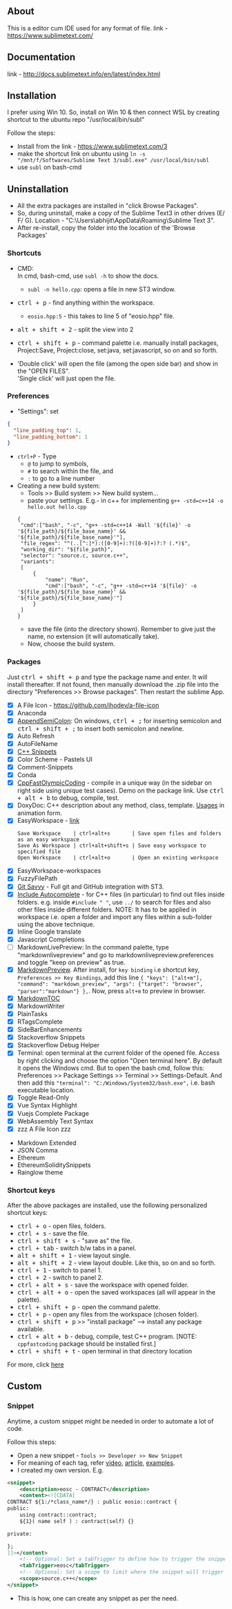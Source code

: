 ## About
This is a editor cum IDE used for any format of file.
link - https://www.sublimetext.com/

## Documentation
link - http://docs.sublimetext.info/en/latest/index.html

## Installation
I prefer using Win 10. So, install on Win 10 & then connect WSL by creating shortcut to the ubuntu repo "/usr/local/bin/subl"

Follow the steps:
* Install from the link - https://www.sublimetext.com/3
* make the shortcut link on ubuntu using `ln -s "/mnt/f/Softwares/Sublime Text 3/subl.exe" /usr/local/bin/subl`
* use `subl` on bash-cmd

## Uninstallation
* All the extra packages are installed in "click Browse Packages".
* So, during uninstall, make a copy of the Sublime Text3 in other drives (E/ F/ G). Location - "C:\Users\abhijit\AppData\Roaming\Sublime Text 3".
* After re-install, copy the folder into the location of the 'Browse Packages'

### Shortcuts
* CMD: <br/>
	In cmd, bash-cmd, use `subl -h` to show the docs.
	- `subl -n hello.cpp`: opens a file in new ST3 window.
	
* <kbd>ctrl + p</kbd> - find anything within the workspace.
  * `eosio.hpp:5` - this takes to line 5 of "eosio.hpp" file.
* <kbd>alt + shift + 2</kbd> -  split the view into 2
* <kbd>ctrl + shift + p</kbd> - command palette i.e. manually install packages, Project:Save, Project:close, set:java, set:javascript, so on and so forth.
* 'Double click' will open the file (among the open side bar) and show in the "OPEN FILES". <br/>
  'Single click' will just open the file.

### Preferences
* "Settings": set 
```json
{
  "line_padding_top": 1,
  "line_padding_bottom": 1
}
```
* `ctrl+P` - Type 
  - `@` to jump to symbols, 
  - `#` to search within the file, and 
  - `:` to go to a line number
* Creating a new build system:
	- Tools >> Build system >> New build system...
	- paste your settings. E.g.- in c++ for implementing `g++ -std=c++14 -o hello.out hello.cpp`
	```
	{
	 "cmd":["bash", "-c", "g++ -std=c++14 -Wall '${file}' -o '${file_path}/${file_base_name}' && '${file_path}/${file_base_name}'"],
	 "file_regex": "^(..[^:]*):([0-9]+):?([0-9]+)?:? (.*)$",
	 "working_dir": "${file_path}",
	 "selector": "source.c, source.c++",
	 "variants":
	 [
		 {
			 "name": "Run",
			 "cmd":["bash", "-c", "g++ -std=c++14 '${file}' -o '${file_path}/${file_base_name}' && '${file_path}/${file_base_name}'"]
		 }
	 ]
	}
	```
	- save the file (into the directory shown). Remember to give just the name, no extension (it will automatically take).
	- Now, choose the build system.

### Packages
Just <kbd>ctrl + shift + p</kbd> and type the package name and enter. It will install thereafter. 
If not found, then manually download the .zip file into the directory "Preferences >> Browse packages". Then restart the sublime App.

* [x] A File Icon - https://github.com/ihodev/a-file-icon
* [x] Anaconda
* [x] [AppendSemiColon](https://packagecontrol.io/packages/AppendSemiColon): On windows, <kbd>ctrl + ;</kbd> for inserting semicolon and <kbd>ctrl + shift + ;</kbd> to insert both semicolon and newline.
* [x] Auto Refresh
* [x] AutoFileName
* [x] [C++ Snippets](https://packagecontrol.io/packages/C%2B%2B%20Snippets)
* [x] Color Scheme - Pastels UI
* [x] Comment-Snippets
* [x] Conda
* [x] [CppFastOlympicCoding](https://packagecontrol.io/packages/CppFastOlympicCoding) - 
	compile in a unique way (in the sidebar on right side using unique test cases). Demo on the package link. Use <kbd>ctrl + alt + b</kbd> to debug, compile, test.
* [x] DoxyDoc: C++ description about any method, class, template. [Usages](https://packagecontrol.io/packages/DoxyDoc) in animation form.
* [x] EasyWorkspace - [link](https://packagecontrol.io/packages/EasyWorkspace)
  ```
  Save Workspace    | ctrl+alt+s       | Save open files and folders as an easy workspace
  Save As Workspace | ctrl+alt+shift+s | Save easy workspace to specified file
  Open Workspace    | ctrl+alt+o       | Open an existing workspace
  ```
* [x] EasyWorkspace-workspaces
* [x] FuzzyFilePath
* [x] [Git Savvy](https://packagecontrol.io/packages/GitSavvy) - Full git and GitHub integration with ST3.
* [x] [Include Autocomplete](https://packagecontrol.io/packages/Include%20Autocomplete) - for C++ files (in particular) to find out files inside folders. e.g. inside `#include " "`, use `../` to search for files and also other files inside different folders.
	NOTE: It has to be applied in workspace i.e. open a folder and import any files within a sub-folder using the above technique.
* [x] Inline Google translate
* [x] Javascript Completions
* [ ] MarkdownLivePreview: In the command palette, type "markdownlivepreview" and go to markdownlivepreview.preferences and toggle "keep on preview" as true.
* [x] [MarkdownPreview](https://packagecontrol.io/packages/MarkdownPreview). After install, for `key binding` i.e shortcut key, `Preferences >> Key Bindings`, add this line `{ "keys": ["alt+m"], "command": "markdown_preview", "args": {"target": "browser", "parser":"markdown"} },`. Now, press `alt+m` to preview in browser.
* [x] [MarkdownTOC](https://github.com/naokazuterada/MarkdownTOC)
* [x] MarkdownWriter
* [x] PlainTasks
* [x] RTagsComplete
* [x] SideBarEnhancements
* [x] Stackoverflow Snippets
* [x] Stackoverflow Debug Helper
* [x] Terminal: open terminal at the current folder of the opened file. Access by right clicking and choose the option "Open terminal here". By default it opens the Windows cmd. But to open the bash cmd, follow this: Preferences >> Package Settings >> Terminal >> Settings-Default. And then add this `"terminal": "C:/Windows/System32/bash.exe",` i.e. bash executable location.
* [x] Toggle Read-Only 
* [x] Vue Syntax Highlight
* [x] Vuejs Complete Package
* [x] WebAssembly Text Syntax
* [x] zzz A File Icon zzz
* Markdown Extended
* JSON Comma
* Ethereum
* EthereumSoliditySnippets
* Rainglow theme



### Shortcut keys
After the above packages are installed, use the following personalized shortcut keys:
* <kbd>ctrl + o</kbd> - open files, folders.
* <kbd>ctrl + s</kbd> - save the file.
* <kbd>ctrl + shift + s</kbd> - "save as" the file.
* <kbd>ctrl + tab</kbd> - switch b/w tabs in a panel.
* <kbd>alt + shift + 1</kbd> - view layout single. 
* <kbd>alt + shift + 2</kbd> - view layout double. Like this, so on and so forth.
* <kbd>ctrl + 1</kbd> - switch to panel 1.
* <kbd>ctrl + 2</kbd> - switch to panel 2.
* <kbd>ctrl + alt + s</kbd> - save the workspace with opened folder.
* <kbd>ctrl + alt + o</kbd> - open the saved workspaces (all will appear in the palette).
* <kbd>ctrl + shift + p</kbd> - open the command palette.
* <kbd>ctrl + p</kbd> - open any files from the workspace (chosen folder).
* <kbd>ctrl + shift + p</kbd> >> "install package" --> install any package available.
* <kbd>ctrl + alt + b</kbd> - debug, compile, test C++ program. [NOTE: `cppfastcoding` package should be installed first.]
* <kbd>ctrl + shift + t</kbd> - open terminal in that directory location

For more, click [here](https://shortcutworld.com/Sublime-Text/win/Sublime-Text_Shortcuts)

## Custom
### Snippet
Anytime, a custom snippet might be needed in order to automate a lot of code.

Follow this steps:
* Open a new snippet - `Tools >> Developer >> New Snippet`
* For meaning of each tag, refer [video](https://www.youtube.com/watch?v=zS_4yLizMBw), [article](https://medium.freecodecamp.org/a-guide-to-preserving-your-wrists-with-sublime-text-snippets-7541662a53f2), [examples](https://github.com/Rapptz/cpp-sublime-snippet).
* I created my own version. E.g.
```xml
<snippet>
	<description>eosc - CONTRACT</description>
	<content><![CDATA[
CONTRACT ${1:/*class_name*/} : public eosio::contract {
public:
	using contract::contract;
	${1}( name self ) : contract(self) {}

private:

};
]]></content>
	<!-- Optional: Set a tabTrigger to define how to trigger the snippet -->
	<tabTrigger>eosc</tabTrigger>
	<!-- Optional: Set a scope to limit where the snippet will trigger -->
	<scope>source.c++</scope>
</snippet>
```
* This is how, one can create any snippet as per the need.
